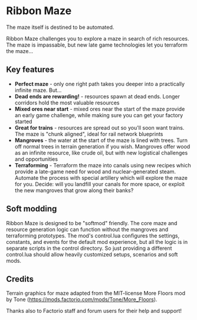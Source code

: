 # Ribbon Maze

The maze itself is destined to be automated.

Ribbon Maze challenges you to explore a maze in search of rich resources. The maze is impassable, but new late game
technologies let you terraform the maze...

## Key features

* **Perfect maze** - only one right path takes you deeper into a practically infinite maze. But...
* **Dead ends are rewarding!** - resources spawn at dead ends. Longer corridors hold the most valuable resources
* **Mixed ores near start** - mixed ores near the start of the maze provide an early game challenge, while
 making sure you can get your factory started
* **Great for trains** - resources are spread out so you'll soon want trains. The maze is "chunk aligned", ideal
for rail network blueprints
* **Mangroves** - the water at the start of the maze is lined with trees. Turn off normal trees in
 terrain generation if you wish. Mangroves offer wood as an infinite resource, like crude oil, but with new logistical
 challenges and opportunities
* **Terraforming** - Terraform the maze into canals using new recipes which provide a late-game need for
 wood and nuclear-generated steam. Automate the process with special artillery which will explore the maze for you.
 Decide: will you landfill your canals for more space, or exploit the new mangroves that grow along their banks?

## Soft modding

Ribbon Maze is designed to be "softmod" friendly. The core maze and resource generation logic can function
without the mangroves and terraforming prototypes. The mod's control.lua configures the settings, constants, and
events for the default mod experience, but all the logic is in separate scripts in the control directory. So
just providing a different control.lua should allow heavily customized setups, scenarios and soft mods.

## Credits

Terrain graphics for maze adapted from the MIT-license More Floors mod by Tone
(https://mods.factorio.com/mods/Tone/More_Floors).

Thanks also to Factorio staff and forum users for their help and support!